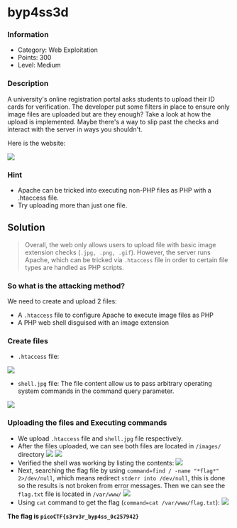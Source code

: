 # byp4ss3d
### Information
- Category: Web Exploitation
- Points: 300
- Level: Medium
### Description
A university's online registration portal asks students to upload their ID cards for verification. The developer put some filters in place to ensure only image files are uploaded but are they enough? Take a look at how the upload is implemented. Maybe there's a way to slip past the checks and interact with the server in ways you shouldn't.

Here is the website:

![](https://media.discordapp.net/attachments/961544480366931969/1432366069108047992/image.png?ex=6900ca5a&is=68ff78da&hm=f2512067ec3f480ae716cbcb9f7642cda4fed5f2e7e63e879731b888b60bb577&=&format=webp&quality=lossless&width=688&height=325)
### Hint
- Apache can be tricked into executing non-PHP files as PHP with a .htaccess file.
- Try uploading more than just one file.

## Solution
> Overall, the web only allows users to upload file with basic image extension checks (`.jpg, .png, .gif`). However, the server runs Apache, which can be tricked via `.htaccess` file in order to certain file types are handled as PHP scripts.
### So what is the attacking method?
We need to create and upload 2 files:

- A `.htaccess` file to configure Apache to execute image files as PHP
- A PHP web shell disguised with an image extension 

### Create files

- `.htaccess` file:

![](https://media.discordapp.net/attachments/961544480366931969/1432564452645146634/image.png?ex=6901831d&is=6900319d&hm=7dcd39f81cc25afb388d4344af80489caf3185ffe55e2f066733bfe88e1e832a&=&format=webp&quality=lossless&width=611&height=190)

-  `shell.jpg` file: The file content allow us to pass arbitrary operating system commands in the command query parameter.

![](https://media.discordapp.net/attachments/961544480366931969/1432564789971779703/image.png?ex=6901836d&is=690031ed&hm=b79c1d892acded4cb14d8c699477fc47c3786032bfd5ab5e9f771b42e608dbf2&=&format=webp&quality=lossless&width=539&height=194)

### Uploading the files and Executing commands
* We upload `.htaccess` file and `shell.jpg` file respectively.
* After the files uploaded, we can see both files are located in `/images/` directory
![](https://media.discordapp.net/attachments/961544480366931969/1432566452992479332/image.png?ex=690184fa&is=6900337a&hm=af7a6f8b5d52a92a4a721bf329d1ba26a508e2386a98c58724f86be0a0faf070&=&format=webp&quality=lossless&width=869&height=49)
![](https://media.discordapp.net/attachments/961544480366931969/1432566521644974185/image.png?ex=6901850a&is=6900338a&hm=f01fb49cc0dcd783c2f2fd646be4ad6f906422dc2611e976ff5b9ae0e589c434&=&format=webp&quality=lossless&width=871&height=53)
* Verified the shell was working by listing the contents:
![](https://media.discordapp.net/attachments/961544480366931969/1432567930138398921/image.png?ex=6901865a&is=690034da&hm=f7078ecfc4ebb05d69db8a9d815c4491ced11a6271172d20adb82216f8e9654a&=&format=webp&quality=lossless&width=1265&height=161)
* Next, searching the flag file by using `command=find / -name "*flag*" 2>/dev/null`, which means redirect `stderr into /dev/null`, this is done so the results is not broken from error messages. Then we can see the `flag.txt` file is located in `/var/www/`
![](https://media.discordapp.net/attachments/961544480366931969/1432568788251054132/image.png?ex=69018726&is=690035a6&hm=331b51a80b33a24834c9a6a4b0b3bf9d2d8f733af00d43fea3c81adeb84f9043&=&format=webp&quality=lossless&width=1860&height=160)
* Using `cat` command to get the flag (`command=cat /var/www/flag.txt`):
![](https://media.discordapp.net/attachments/961544480366931969/1432569140614267032/image.png?ex=6901877a&is=690035fa&hm=2dd5b0c6beb02a7cb2ea35875c258ade4f7177073c5afbcf9157c98aff6b4ff8&=&format=webp&quality=lossless&width=1288&height=155)

**The flag is `picoCTF{s3rv3r_byp4ss_0c257942}`**
